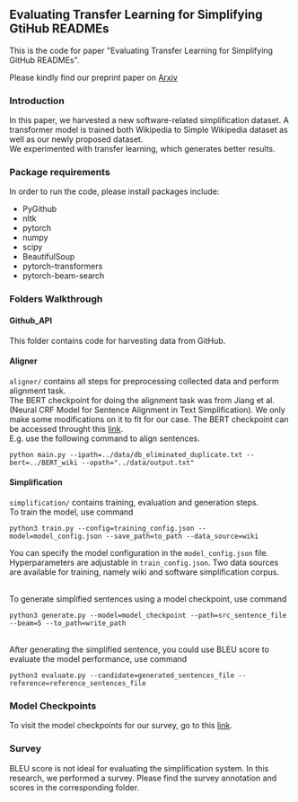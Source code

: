 ## Evaluating Transfer Learning for Simplifying GtiHub READMEs

This is the code for paper "Evaluating Transfer Learning for Simplifying GitHub READMEs".

Please kindly find our preprint paper on [Arxiv](https://arxiv.org/pdf/2308.09940.pdf)


### Introduction
In this paper, we harvested a new software-related simplification dataset. A transformer
model is trained both Wikipedia to Simple Wikipedia dataset as well as our newly proposed dataset.
<br>We experimented with transfer learning, which generates better results.

### Package requirements
In order to run the code, please install packages include:
* PyGithub
* nltk
* pytorch
* numpy
* scipy
* BeautifulSoup
* pytorch-transformers
* pytorch-beam-search

### Folders Walkthrough

#### Github_API
This folder contains code for harvesting data from GitHub.

#### Aligner
`aligner/` contains all steps for preprocessing collected data and perform alignment task.
<br> The BERT checkpoint for doing the alignment task was from Jiang et al. (Neural CRF Model for Sentence Alignment in Text Simplification). We only make some modifications on it to fit for our case. The BERT checkpoint can be accessed throught this [link](https://mega.nz/file/rMJzVRxT#4Hz4mObSrQHI58uajPI52xOBE2YKMn9ZHZ8Z_tci5SA).
<br> E.g. use the following command to align sentences.
```shell
python main.py --ipath=../data/db_eliminated_duplicate.txt --bert=../BERT_wiki --opath="../data/output.txt"
```
#### Simplification
`simplification/` contains training, evaluation and generation steps.
<br>To train the model, use command
```shell
python3 train.py --config=training_config.json --model=model_config.json --save_path=to_path --data_source=wiki
```
You can specify the model configuration in the `model_config.json` file. Hyperparameters are adjustable in 
`train_config.json`. Two data sources are available for training, namely wiki and software simplification corpus.

<br>To generate simplified sentences using a model checkpoint, use command
```shell
python3 generate.py --model=model_checkpoint --path=src_sentence_file --beam=5 --to_path=write_path
```
<br>After generating the simplified sentence, you could use BLEU score to evaluate the model performance, use
command

```shell
python3 evaluate.py --candidate=generated_sentences_file --reference=reference_sentences_file
```

### Model Checkpoints 

To visit the model checkpoints for our survey, go to this [link](https://mega.nz/file/zFIhSYKJ#Xs12CzP8kY3i-RmNVMmcAIjiqLMVRVcUuBO0KlQd1ZA).

### Survey
BLEU score is not ideal for evaluating the simplification system. In this research, we performed a survey. Please find the survey annotation and scores in the corresponding folder.
